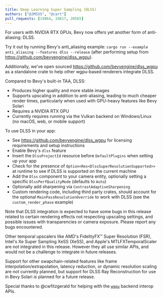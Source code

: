```yaml
---
title: Deep Learning Super Sampling (DLSS)
authors: ["@JMS55", "@cart"]
pull_requests: [19864, 19817, 20565]
---
```


For users with NVIDIA RTX GPUs, Bevy now offers yet another form of anti-aliasing: DLSS.

Try it out by running Bevy's anti_aliasing example: `cargo run --example anti_aliasing --features dlss --release` (after performing setup from <https://github.com/bevyengine/dlss_wgpu>).

Additionally, we've open sourced <https://github.com/bevyengine/dlss_wgpu> as a standalone crate to help other wgpu-based renderers integrate DLSS.

Compared to Bevy's built-in TAA, DLSS:

* Produces higher quality and more stable images
* Supports upscaling in addition to anti-aliasing, leading to much cheaper render times, particularly when used with GPU-heavy features like Bevy Solari
* Requires a NVIDIA RTX GPU
* Currently requires running via the Vulkan backend on Windows/Linux (no macOS, web, or mobile support)

To use DLSS in your app:

* See <https://github.com/bevyengine/dlss_wgpu> for licensing requirements and setup instructions
* Enable Bevy's `dlss` feature
* Insert the `DlssProjectId` resource before `DefaultPlugins` when setting up your app
* Check for the presence of `Option<Res<DlssSuperResolutionSupported>>` at runtime to see if DLSS is supported on the current machine
* Add the `Dlss` component to your camera entity, optionally setting a specific `DlssPerfQualityMode` (defaults to `Auto`)
* Optionally add sharpening via `ContrastAdaptiveSharpening`
* Custom rendering code, including third party crates, should account for the optional `MainPassResolutionOverride` to work with DLSS (see the `custom_render_phase` example)

Note that DLSS integration is expected to have some bugs in this release related to certain rendering effects not respecting upscaling settings, and possible issues with transparencies or camera exposure. Please report any bugs encountered.

Other temporal upscalers like AMD's FidelityFX™ Super Resolution (FSR), Intel's Xe Super Sampling XeSS (XeSS), and Apple's MTLFXTemporalScaler are not integrated in this release. However they all use similar APIs, and would not be a challenge to integrate in future releases.

Support for other swapchain-related features like frame interpolation/extrapolation, latency reduction, or dynamic resolution scaling are not currently planned, but support for DLSS Ray Reconstruction for use in Bevy Solari _is_ planned for a future release.

Special thanks to @cwfitzgerald for helping with the [`wgpu`](https://github.com/gfx-rs/wgpu) backend interop APIs.
